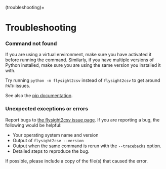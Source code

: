 (troubleshooting)=

# Troubleshooting

### Command not found

If you are using a virtual environment, make sure you have activated it before running the command. Similarly, if you
have multiple versions of Python installed, make sure you are using the same version you installed it with.

Try running `python -m flysight2csv` instead of `flysight2csv` to get around `PATH` issues.

See also the [pip documentation](https://pip.pypa.io/en/stable/installation/).

### Unexpected exceptions or errors

Report bugs to [the flysight2csv issue page](https://github.com/yoleg/flysight2csv/issues). If you are reporting a bug,
the following would be helpful:

- Your operating system name and version
- Output of `flysight2csv --version`
- Output when the same command is rerun with the `--tracebacks` option.
- Detailed steps to reproduce the bug.

If possible, please include a copy of the file(s) that caused the error.
